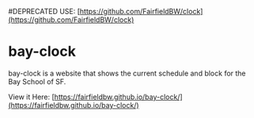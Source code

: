 #DEPRECATED USE: [https://github.com/FairfieldBW/clock](https://github.com/FairfieldBW/clock)

# bay-clock

bay-clock is a website that shows the current schedule and block for the Bay School of SF. 

View it Here: [https://fairfieldbw.github.io/bay-clock/](https://fairfieldbw.github.io/bay-clock/)
